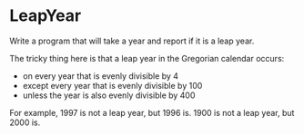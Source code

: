 # LeapYear

Write a program that will take a year and report if it is a leap year.

The tricky thing here is that a leap year in the Gregorian calendar occurs:

* on every year that is evenly divisible by 4
* except every year that is evenly divisible by 100
* unless the year is also evenly divisible by 400

For example, 1997 is not a leap year, but 1996 is. 1900 is not a leap year, but 2000 is.
